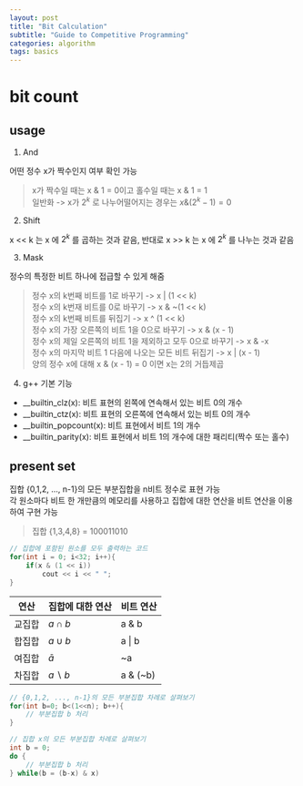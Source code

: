 ```yaml
---
layout: post
title: "Bit Calculation"
subtitle: "Guide to Competitive Programming"
categories: algorithm
tags: basics
---
```


# bit count  
## usage  
1. And  

어떤 정수 x가 짝수인지 여부 확인 가능  
> x가 짝수일 때는 x & 1 = 0이고 홀수일 때는 x & 1 = 1  
> 일반화 -> x가 $2^k$ 로 나누어떨어지는 경우는 $x \& (2^k - 1) = 0$  
 
2. Shift  

x << k 는 x 에 $2^k$ 를 곱하는 것과 같음, 반대로 x >> k 는 x 에 $2^k$ 를 나누는 것과 같음  

3. Mask  

정수의 특정한 비트 하나에 접급할 수 있게 해줌  

> 정수 x의 k번째 비트를 1로 바꾸기 -> x | (1 << k)  
> 정수 x의 k번재 비트를 0로 바꾸기 -> x & ~(1 << k)  
> 정수 x의 k번째 비트를 뒤집기 -> x ^ (1 << k)  
> 정수 x의 가장 오른쪽의 비트 1을 0으로 바꾸기 -> x & (x - 1)  
> 정수 x의 제일 오른쪽의 비트 1을 제외하고 모두 0으로 바꾸기 -> x & -x  
> 정수 x의 마지막 비트 1 다음에 나오는 모든 비트 뒤집기 -> x | (x - 1)  
> 양의 정수 x에 대해 x & (x - 1) = 0 이면 x는 2의 거듭제곱  

4. g++ 기본 기능  

* __builtin_clz(x): 비트 표현의 왼쪽에 연속해서 있는 비트 0의 개수  
* __builtin_ctz(x): 비트 표현의 오른쪽에 연속해서 있는 비트 0의 개수  
* __builtin_popcount(x): 비트 표현에서 비트 1의 개수  
* __builtin_parity(x): 비트 표현에서 비트 1의 개수에 대한 패리티(짝수 또는 홀수)  

## present set  
집합 {0,1,2, ..., n-1}의 모든 부분집합을 n비트 정수로 표현 가능  
각 원소마다 비트 한 개만큼의 메모리를 사용하고 집합에 대한 연산을 비트 연산을 이용하여 구현 가능  
> 집합 {1,3,4,8} = 100011010  

```C++
// 집합에 포함된 원소를 모두 출력하는 코드
for(int i = 0; i<32; i++){
    if(x & (1 << i))
        cout << i << " ";
}
```

| 연산 | 집합에 대한 연산 | 비트 연산 |
|--|--|--|
| 교집합 | $a \cap b$ | a & b|
| 합집합 | $a \cup b$ | a \| b|
| 여집합 | $\bar{a}$ | ~a |
| 차집합 | $a \smallsetminus b$ | a & (~b) |

```C++
// {0,1,2, ..., n-1}의 모든 부분집합 차례로 살펴보기
for(int b=0; b<(1<<n); b++){
    // 부분집합 b 처리
}
```

```C++
// 집합 x의 모든 부분집합 차례로 살펴보기
int b = 0;
do {
    // 부분집합 b 처리
} while(b = (b-x) & x)
```  
